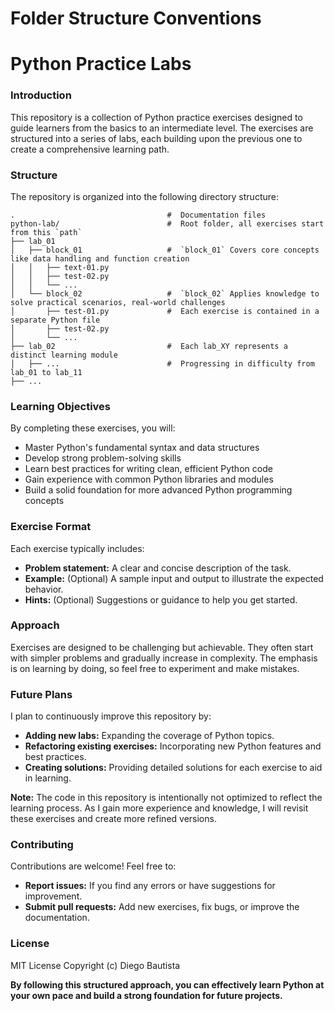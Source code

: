 Folder Structure Conventions
============================

# Python Practice Labs

### Introduction
This repository is a collection of Python practice exercises designed to guide learners from the basics to an intermediate level. The exercises are structured into a series of labs, each building upon the previous one to create a comprehensive learning path.

### Structure
The repository is organized into the following directory structure:



    .                                  #  Documentation files
    python-lab/                        #  Root folder, all exercises start from this `path`
    ├── lab_01                         
    │   ├── block_01                   #  `block_01` Covers core concepts like data handling and function creation
    │   │   ├── text-01.py          
    │   │   ├── test-02.py
    │   │   └── ...              
    │   └── block_02                   #  `block_02` Applies knowledge to solve practical scenarios, real-world challenges
    │       ├── test-01.py             #  Each exercise is contained in a separate Python file
    │       ├── test-02.py
    │       └── ...
    ├── lab_02                         #  Each lab_XY represents a distinct learning module
    │   ├── ...                        #  Progressing in difficulty from lab_01 to lab_11
    ├── ...



### Learning Objectives
By completing these exercises, you will:
* Master Python's fundamental syntax and data structures
* Develop strong problem-solving skills
* Learn best practices for writing clean, efficient Python code
* Gain experience with common Python libraries and modules
* Build a solid foundation for more advanced Python programming concepts

### Exercise Format
Each exercise typically includes:
* **Problem statement:** A clear and concise description of the task.
* **Example:** (Optional) A sample input and output to illustrate the expected behavior.
* **Hints:** (Optional) Suggestions or guidance to help you get started.

### Approach
Exercises are designed to be challenging but achievable. They often start with simpler problems and gradually increase in complexity. The emphasis is on learning by doing, so feel free to experiment and make mistakes.

### Future Plans
I plan to continuously improve this repository by:
* **Adding new labs:** Expanding the coverage of Python topics.
* **Refactoring existing exercises:** Incorporating new Python features and best practices.
* **Creating solutions:** Providing detailed solutions for each exercise to aid in learning.

**Note:** The code in this repository is intentionally not optimized to reflect the learning process. As I gain more experience and knowledge, I will revisit these exercises and create more refined versions.

### Contributing
Contributions are welcome! Feel free to:
* **Report issues:** If you find any errors or have suggestions for improvement.
* **Submit pull requests:** Add new exercises, fix bugs, or improve the documentation.

### License
MIT License
Copyright (c) Diego Bautista

**By following this structured approach, you can effectively learn Python at your own pace and build a strong foundation for future projects.**
